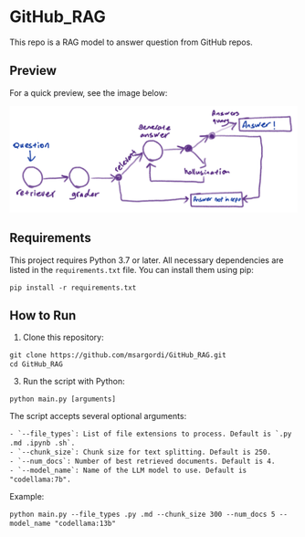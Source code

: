 # GitHub_RAG
This repo is a RAG model to answer question from GitHub repos.

## Preview

For a quick preview, see the image below:

![Model Preview](model.png)

## Requirements

This project requires Python 3.7 or later. All necessary dependencies are listed in the `requirements.txt` file. You can install them using pip:
```
pip install -r requirements.txt
```

## How to Run

1. Clone this repository:
```
git clone https://github.com/msargordi/GitHub_RAG.git
cd GitHub_RAG
```

3. Run the script with Python:
```
python main.py [arguments]
```

The script accepts several optional arguments:
```
- `--file_types`: List of file extensions to process. Default is `.py .md .ipynb .sh`.
- `--chunk_size`: Chunk size for text splitting. Default is 250.
- `--num_docs`: Number of best retrieved documents. Default is 4.
- `--model_name`: Name of the LLM model to use. Default is "codellama:7b".
```
Example:
```
python main.py --file_types .py .md --chunk_size 300 --num_docs 5 --model_name "codellama:13b"
```
